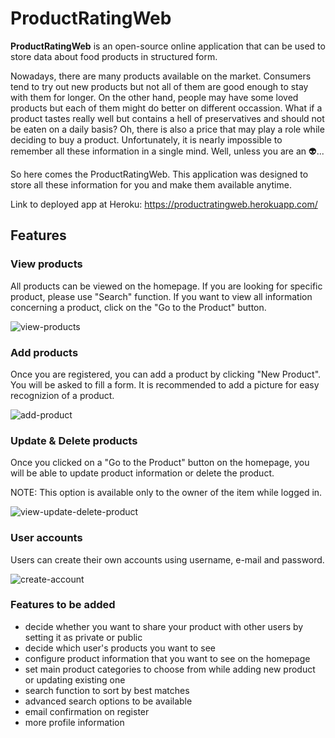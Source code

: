 # ProductRatingWeb
**ProductRatingWeb** is an open-source online application that can be used to store data about food products in structured form.

Nowadays, there are many products available on the market. Consumers tend to try out new products but not all of them are good enough to stay with them for longer. On the other hand, people may have some loved products but each of them might do better on different occassion. What if a product tastes really well but contains a hell of preservatives and should not be eaten on a daily basis? Oh, there is also a price that may play a role while deciding to buy a product. Unfortunately, it is nearly impossible to remember all these information in a single mind. Well, unless you are an :alien:...

So here comes the ProductRatingWeb. This application was designed to store all these information for you and make them available anytime.

Link to deployed app at Heroku: https://productratingweb.herokuapp.com/



## Features


### View products

All products can be viewed on the homepage. If you are looking for specific product, please use "Search" function.
If you want to view all information concerning a product, click on the "Go to the Product" button.

![view-products](https://user-images.githubusercontent.com/87876261/148648803-3e2fc60e-9c93-44e1-aaa4-8fbaeb7b51d8.jpg)

### Add products

Once you are registered, you can add a product by clicking "New Product". You will be asked to fill a form.
It is recommended to add a picture for easy recognizion of a product.

![add-product](https://user-images.githubusercontent.com/87876261/148648787-c1c9bdd7-8976-4471-95a6-eb3cde0aa8da.jpg)

### Update & Delete products

Once you clicked on a "Go to the Product" button on the homepage, you will be able to update product information or delete the product.

NOTE: This option is available only to the owner of the item while logged in.

![view-update-delete-product](https://user-images.githubusercontent.com/87876261/148648810-62fccf30-951b-420e-abd2-e0b11139e1d4.jpg)

### User accounts

Users can create their own accounts using username, e-mail and password.

![create-account](https://user-images.githubusercontent.com/87876261/148648798-85cdf9b3-5151-4e64-b4f9-20dde5a0204c.jpg)

### Features to be added

* decide whether you want to share your product with other users by setting it as private or public
* decide which user's products you want to see
* configure product information that you want to see on the homepage
* set main product categories to choose from while adding new product or updating existing one
* search function to sort by best matches
* advanced search options to be available
* email confirmation on register
* more profile information
